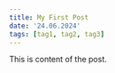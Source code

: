 ```yaml
---
title: My First Post
date: '24.06.2024'
tags: [tag1, tag2, tag3]
---
```


This is content of the post.
